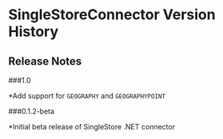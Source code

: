 # SingleStoreConnector Version History

## Release Notes

###1.0

*Add support for `GEOGRAPHY` and `GEOGRAPHYPOINT`

###0.1.2-beta

*Initial beta release of SingleStore .NET connector
